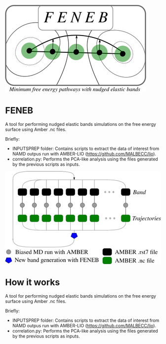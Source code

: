 ![plot](./img1.png)

# FENEB
A tool for performing nudged elastic bands simulations on the free energy surface using Amber .nc files.

Briefly:

- INPUTSPREP folder: Contains scripts to extract the data of interest from NAMD outpus run with AMBER-LIO (https://github.com/MALBECC/lio).
- correlation.py: Performs the PCA-like analysis using the files generated by the previous scripts as inputs.

![plot](./img2.png)

# How it works
A tool for performing nudged elastic bands simulations on the free energy surface using Amber .nc files.

Briefly:

- INPUTSPREP folder: Contains scripts to extract the data of interest from NAMD outpus run with AMBER-LIO (https://github.com/MALBECC/lio).
- correlation.py: Performs the PCA-like analysis using the files generated by the previous scripts as inputs.

